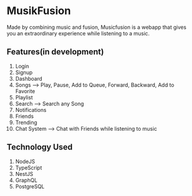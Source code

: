 # MusikFusion
Made by combining music and fusion, Musicfusion is a webapp that gives you an extraordinary experience while listening to a music.

## Features(in development)
1. Login   
2. Signup   
3. Dashboard   
4. Songs --> Play, Pause, Add to Queue, Forward, Backward, Add to Favorite   
5. Playlist   
6. Search --> Search any Song   
7. Notifications   
8. Friends   
9. Trending   
10. Chat System --> Chat with Friends while listening to music   

## Technology Used
1. NodeJS   
2. TypeScript   
3. NestJS   
4. GraphQL   
5. PostgreSQL   
